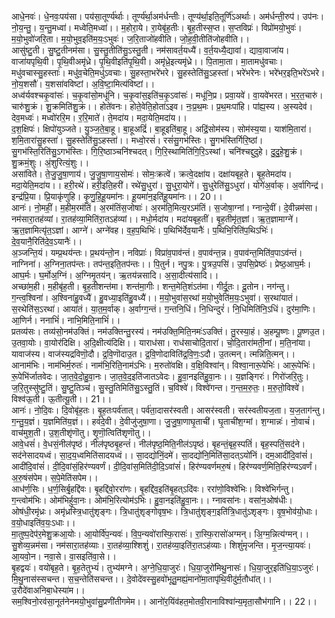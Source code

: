 

  
आधे॒नवः॑। धे॒नवः॒पय॑सा। पय॑सा॒तूर्ण्य॑र्थाः। तूर्ण्य॑र्था॒अम॑र्धन्तीः। तूण्य॑र्था॒इति॒तूर्णि॑ऽअर्थाः। अम॑र्धन्ती॒रुप॑। उप॑नः। नो॒य॒न्तु॒। य॒न्तु॒मध्वा॑। मध्वेति॒मध्वा॑।। म॒होरा॒ये। रा॒येबृ॑ह॒तीः। बृ॒ह॒तीस्स॒प्त। स॒प्तविप्रः॑। विप्रो॑मयो॒भुवः॑। म॒यो॒भुवो॑जरि॒ता। म॒यो॒भुव॒इति॑म॒यः॒ऽभुवः॑। ज॒रि॒ताजो॑हवीति। जो॒ह॒वी॒तीति॑जोहवीति।।  
आसु॑ष्टु॒ती। सु॒ष्टु॒तीनम॑सा। सु॒स्तु॒तीति॑सु॒ऽस्तु॒ती। नम॑सावर्त॒यध्यै॑। व॒र्त॒यध्यै॒द्यावा॑। द्यावा॒वाजा॑य। वाजा॑यपृथि॒वी। पृ॒थि॒वीअमृ॑ध्रे। पृ॒थि॒वीइति॑पृ॒थि॒वी। अमृ॑ध्रे॒इत्यमृ॑ध्रे।। पि॒तामा॒ता। मा॒तामधु॑वचाः। मधु॑वचास्सु॒हस्ताः॑। मधु॑व॒चेति॒मधु॑ऽवचाः। सु॒हस्ता॒भरे॑भरे। सु॒हस्तेति॑सु॒ऽहस्ता॑। भरे॑भरेनः। भरे॑भर॒इति॒भरे॑ऽभरे। नो॒य॒शसौ॑। य॒शसा॑वविष्टां। अ॒वि॒ष्टा॒मित्य॑विष्टां।।  
अध्व॑र्यवश्चकृ॒वांसः॑। च॒कृ॒वांसो॒मधू॑नि। च॒कृ॒वांस॒इति॑च॒कृ॒ऽवांसः॑। मधू॑नि॒प्र। प्रवा॒यवे॑। वा॒यवे॑भरत। भ॒र॒त॒चारु॑। चारु॑शु॒क्रं। शु॒क्रमिति॑शु॒क्रं।। होते॑वनः। होते॒वेति॒होता॑ऽइव। नः॒प्र॒थ॒मः। प्र॒थ॒मःपा॑हि। पा॑ह्य॒स्य। अ॒स्यदेव॑। देव॒मध्वः॑। मध्वो॑ररि॒म। र॒रि॒माते॑। ते॒मदा॑य। मदा॒येति॒मदा॑य।।  
द॒श॒क्षिपः॑। क्षिपो॑युञ्जते। यु॒ञ्ज॒ते॒बा॒हू। बा॒हूअद्रिं॑। बा॒हूइति॑बा॒हू। अद्रिं॒सोम॑स्य। सोम॑स्य॒या। याश॑मि॒तारा॑। श॒मि॒तारा॑सु॒हस्ता॑। सु॒हस्तेति॑सु॒ऽहस्ता॑।। मध्वो॒रसं॑। रसं॑सु॒गभ॑स्तिः। सु॒गभ॑स्तिर्गिरि॒ष्ठां। सु॒गभ॑स्ति॒रिति॑सु॒ऽगभ॑स्तिः। गि॒रि॒ष्ठाञ्चनि॑श्चदत्। गि॒रि॒स्थामिति॑गि॒रि॒ऽस्थां। चनि॑श्चद्दुदुहे। दु॒दु॒हे॒शु॒क्रं। शु॒क्रमं॒शुः। अं॒शुरित्यं॒शुः।।  
असा॑विते। ते॒जु॒जु॒षा॒णाय॑। जु॒जु॒षा॒णाय॒सोमः॑। सोमः॒क्रत्वे॑। क्रत्वे॒दक्षा॑य। दक्षा॑यबृह॒ते। बृ॒ह॒तेमदा॑य। मदा॒येति॒मदा॑य।। हरी॒रथे॑। हरी॒इति॒हरी॑। रथे॑सु॒धुरा॑। सु॒धुरा॒योगे॑। सु॒धुरेति॑सु॒ऽधुरा॑। योगे॑अ॒र्वाक्। अ॒र्वागिन्द्र॑। इन्द्र॑प्रि॒या। प्रि॒याकृ॑णुहि। कृ॒णु॒हि॒हू॒यमा॑नः। हू॒यमा॑न॒इति॑हू॒यमा॑नः।। 20।।  
आनः॑। नो॒महीं॒। म॒हीम॒रम॑तिं। अ॒रम॑तिंस॒जोषाः॑। अ॒रम॑ति॒मित्य॒रऽम॑तिं। स॒जोषा॒ग्नां। ग्नान्दे॒वीं। दे॒वीन्नम॑सा। नम॑सारा॒तह॑व्यां। रा॒तह॑व्या॒मिति॑रा॒तऽह॑व्यां।। मधो॒र्मदा॑य। मदा॑यबृह॒तीं। बृ॒ह॒तीमृ॑त॒ज्ञां। ऋ॒त॒ज्ञामाग्ने॑। ऋ॒त॒ज्ञामित्यृ॑त॒ऽज्ञां। आग्ने॑। अग्ने॑वह। व॒ह॒प॒थिभिः॑। प॒थिभि॑र्देव॒यानैः॑। प॒थिभि॒रिति॑प॒थिऽभिः॑। दे॒व॒यानै॒रिति॑दे॒व॒ऽयानैः॑।।  
अ॒ञ्जन्ति॒यं। यम्प्र॒थय॑न्तः। प्र॒थय॑न्तो॒न। नविप्राः॑। विप्रा॑व॒पाव॑न्तं। व॒पाव॑न्त॒न्न। व॒पाव॑न्त॒मिति॑व॒पाऽव॑न्तं। नाग्निना॑। अ॒ग्निना॒तप॑न्तः। तप॑न्त॒इति॒तप॑न्तः।। पि॒तुर्न। नपु॒त्रः। पु॒त्रउ॒पसि॑। उ॒पसि॒प्रेष्ठः॑। प्रेष्ठ॒आघ॒र्मः। आघ॒र्मः। घ॒र्मोअ॒ग्निं। अ॒ग्निमृ॒तय॑न्। ऋ॒तय॑न्नसादि। अ॒सा॒दीत्य॑सादि।।  
अच्छा॑म॒ही। म॒हीबृ॑ह॒ती। बृ॒ह॒तीशन्त॑मा। शन्त॑मा॒गीः। शन्त॒मेति॒शंऽत॑मा। गीर्दू॒तः। दू॒तोन। नग॑न्तु। ग॒न्त्व॒श्विना॑। अ॒श्विना॑हु॒वध्यै॑। हु॒वध्या॒इति॑हु॒वध्यै॑।। म॒यो॒भुवा॑स॒रथा॑ म॒यो॒भुवेति॑म॒यः॒ऽभुवा॑। स॒रथा॑यातं। स॒रथेति॑स॒ऽरथा॑। आया॑तं। या॒त॒म॒र्वाक्। अ॒र्वाग्ग॒न्तं। ग॒न्तनि॒धिं। नि॒धिन्दुरं॑। नि॒धिमिति॑नि॒ऽधिं। दुर॑मा॒णिः। आ॒णिर्न। ननाभिं॑। नाभि॒मिति॒नाभिं॑।।  
प्रतव्य॑सः। तव्य॑सो॒नम॑उक्तिं। नम॑उक्तिन्तु॒रस्य॑। नम॑उक्ति॒मिति॒नमः॑ऽउक्तिं। तु॒रस्या॒हं। अ॒हम्पू॒ष्णः। पू॒ष्णउ॒त। उ॒तवा॒योः। वा॒योर॑दिक्षि। अ॒दि॒क्षीत्य॑दिक्षि।। याराध॑सा। राध॑साचोदि॒तारा॑। चो॒दि॒तारा॑मती॒नां। म॒ति॒नांया। यावाज॑स्य। वाज॑स्यद्रविणॊ॒दौ। द्र॒वि॒णॊदाउ॒त। द्र॒वि॒णोदाविति॑द्र॒वि॒णः॒ऽदौ। उ॒तत्मन्। त्मन्निति॒त्मन्।।  
आनाम॑भिः। नाम॑भिर्म॒रुतः॑। नाम॑भि॒रिति॒नाम॑ऽभिः। म॒रुतो॑वक्षि। व॒क्षि॒विश्वा॑न्। विश्वा॒नारू॒पेभिः॑। आरू॒पेभिः॑। रू॒पेभि॑र्जातवेदः। जा॒त॒वे॒दो॒हु॒वा॒नः। जा॒त॒वे॒द॒इति॑जातऽवेदः। हु॒वा॒नइति॑हु॒वा॒नः।। य॒ज्ञङ्गिरः॑। गिरो॑जरि॒तुः। ज॒रि॒तुस्सु॑ष्टु॒तिं। सु॒ष्टु॒तिञ्च॑। सु॒स्तु॒तिमिति॑सु॒ऽस्तु॒तिं। च॒विश्वे॑। विश्वे॑गन्त। ग॒न्त॒म॒रु॒तः॒। म॒रु॒तो॒विश्वे॑। विश्व॑ऊ॒ती। ऊ॒तीत्यू॒ती।। 21।।  
आनः॑। नो॒दि॒वः। दि॒वोबृ॑ह॒तः। बृ॒ह॒तःपर्व॑तात्। पर्व॑ता॒दासर॑स्वती। आसर॑स्वती। सर॑स्वतीयज॒ता। य॒ज॒ताग॑न्तु। ग॒न्तु॒य॒ज्ञं। य॒ज्ञमिति॑य॒ज्ञं।। हवं॑दे॒वी। दे॒वीजु॑जुषा॒णा। जु॒जु॒षा॒णाघृ॒ताची॑। घृ॒ताची॑श॒ग्मां। श॒ग्मान्नः॑। नो॒वाचं॑। वाच॑मुश॒ती। उ॒श॒तीशृ॑णॊतु। शृ॒णॊ॒त्विति॑शृणॊतु।।  
आवे॒धसं॑। वे॒धसं॒नील॑पृष्ठं। नील॑पृष्ठबृ॒हन्तं॑। नील॑पृष्ठ॒मिति॒नील॑ऽपृष्ठं। बृ॒हन्तं॒बृह॒स्पतिं॑। बृह॒स्पतिं॒सद॑ने। सद॑नेसादयध्वं। सा॒द॒य॒ध्वमिति॑सादयध्वं।। सा॒दद्यो॑निं॒दमे॑। सा॒दद्यो॑नि॒मिति॑सा॒दत्ऽयो॑निं। दम॒आदी॑दि॒वांसं॑। आदी॑दि॒वांसं॑। दी॒दि॒वांसं॒हिर॑ण्यवर्णं। दी॒दि॒वांस॒मिति॑दी॒दि॒ऽवांसं॑। हिर॑ण्यवर्णमरु॒षं। हिर॑ण्यवर्ण॒मिति॒हिर॑ण्यऽवर्णं। अ॒रु॒षंस॑पेम। स॒पे॒मेति॑सपेम।।  
आध॑र्ण॒सिः। ध॒र्ण॒सिर्बृ॒हद्दि॑वः। बृ॒हद्दि॑वो॒ररा॑णः। बृ॒हद्दि॑व॒इति॑बृ॒हत्ऽदि॑वः। ररा॑णो॒विश्वे॑भिः। विश्वे॑भिर्गन्तु। ग॒न्त्वोम॑भिः। ओम॑भिर्हुवा॒नः। ओम॑भि॒रित्योम॑ऽभिः। हु॒वा॒नइति॑हु॒वा॒नः।। ग्नावसा॑नः। वसा॑न॒ओष॑धीः। ओष॑धी॒रमृ॑ध्रः। अमृ॑ध्रस्त्रि॒धातु॑शृङ्गः। त्रि॒धातु॑शृङ्गोवृष॒भः। त्रि॒धातु॑शृङ्ग॒इति॑त्रि॒धातु॑ऽशृङ्गः। वृ॒ष॒भोव॑यो॒धाः। व॒यो॒धाइति॑व॒यः॒ऽधाः।।  
मा॒तुष्प॒देप॑र॒मेशु॒क्रआ॒योः। आ॒योर्वि॑प॒न्यवः॑। वि॒प॒न्यवो॑रास्फि॒रासः॑। रा॒स्फि॒रासो॑अग्मन्। अि॒ग्म॒न्नित्य॑ग्मन्।। सु॒शेव्य॒न्नम॑सा। नम॑सारा॒तह॑व्याः। रा॒तह॑व्या॒श्शिशुं॑। रा॒तह॑व्या॒इति॑रा॒तऽह॑व्याः। शिशुं॑मृजन्ति। मृ॒ज॒न्त्या॒यवः॑। आ॒यवो॒न। नवा॒से। वा॒सइति॑वा॒से।।  
बृ॒हद्वयः॑। वयो॑बृह॒ते। बृ॒ह॒तेतुभ्यं॑। तुभ्य॑मग्ने। अ॒ग्ने॒धि॒या॒जुरः॑। धि॒या॒जुरो॑मिथु॒नासः॑। धि॒या॒जुर॒इति॑धि॒या॒ऽजुरः॑। मि॒थु॒नास॑स्सचन्त। स॒च॒न्तेति॑सचन्त।। दे॒वोदे॑वस्सु॒हवो॑भूतु॒मह्यं॒मानो॑मा॒तापृ॑थि॒वीदु॑र्म॒तौधा॑त्।।  
उ॒रौदे॑वाअनिबा॒धेस्या॑म।।  
सम॒श्विनो॒रव॑सा॒नूत॑नेनमयो॒भुवा॑सु॒प्रणी॑तीगमेम।। आनो॑र॒यिंव॑हत॒मोतवी॒रानाविश्वा॑न्य॒मृता॒सौभ॑गानि।। 22।।  
